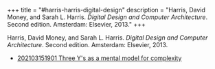 +++
title = "#harris-harris-digital-design"
description = "Harris, David Money, and Sarah L. Harris. _Digital Design and Computer Architecture_. Second edition. Amsterdam: Elsevier, 2013."
+++

Harris, David Money, and Sarah L. Harris. _Digital Design and Computer Architecture_. Second edition. Amsterdam: Elsevier, 2013.

- [202103151901 Three Y's as a mental model for complexity](/zettelkasten/202103151901-three-y-s-as-a-mental-model-for-complexity)
